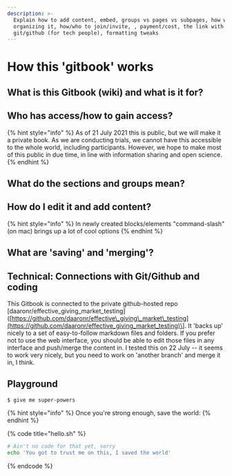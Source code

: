 ```yaml
---
description: >-
  Explain how to add content, embed, groups vs pages vs subpages, how we're
  organizing it, how/who to join/invite, , payment/cost, the link with
  git/github (for tech people), formatting tweaks
---
```


# How this 'gitbook' works

## What is this Gitbook \(wiki\) and what is it for?

## Who has access/how to gain access?

{% hint style="info" %}
As of 21 July 2021 this is public, but we will make it a private book. As we are conducting trials, we cannot have this accessible to the whole world, including participants. However, we hope to make most of this public in due time, in line with information sharing and open science.
{% endhint %}

## What do the sections and groups mean?

## How do I edit it and add content?

{% hint style="info" %}
In newly created blocks/elements "command-slash" \(on mac\) brings up a lot of cool options
{% endhint %}

## What are 'saving' and 'merging'?

## Technical: Connections with Git/Github and coding

This Gitbook is connected to the private github-hosted repo \[daaronr/effective\_giving\_market\_testing\]\([https://github.com/daaronr/effective\_giving\_market\_testing](https://github.com/daaronr/effective_giving_market_testing)\]. It 'backs up' nicely to a set of easy-to-follow markdown files and folders. If you prefer not to use the web interface, you should be able to edit those files in any interface and push/merge the content in. I tested this on 22 July -- it seems to work very nicely, but you need to work on 'another branch' and merge it in, I think. 

## Playground

```text
$ give me super-powers
```

{% hint style="info" %}
Once you're strong enough, save the world:
{% endhint %}

{% code title="hello.sh" %}
```bash
# Ain't no code for that yet, sorry
echo 'You got to trust me on this, I saved the world'
```
{% endcode %}

